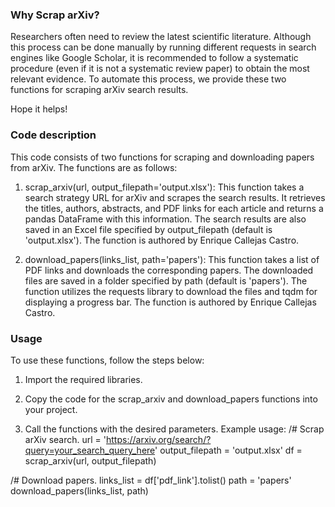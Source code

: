 ### Why Scrap arXiv?
Researchers often need to review the latest scientific literature. Although this process can be done manually by running different requests in search engines like Google Scholar, it is recommended to follow a systematic procedure (even if it is not a systematic review paper) to obtain the most relevant evidence. To automate this process, we provide these two functions for scraping arXiv search results.

Hope it helps!

### Code description
This code consists of two functions for scraping and downloading papers from arXiv. The functions are as follows:

1. scrap_arxiv(url, output_filepath='output.xlsx'): This function takes a search strategy URL for arXiv and scrapes the search results. It retrieves the titles, authors, abstracts, and PDF links for each article and returns a pandas DataFrame with this information. The search results are also saved in an Excel file specified by output_filepath (default is 'output.xlsx'). The function is authored by Enrique Callejas Castro.

2. download_papers(links_list, path='papers'): This function takes a list of PDF links and downloads the corresponding papers. The downloaded files are saved in a folder specified by path (default is 'papers'). The function utilizes the requests library to download the files and tqdm for displaying a progress bar. The function is authored by Enrique Callejas Castro.

### Usage
To use these functions, follow the steps below:

1. Import the required libraries.

2. Copy the code for the scrap_arxiv and download_papers functions into your project.

3. Call the functions with the desired parameters. Example usage:
/# Scrap arXiv search.
url = 'https://arxiv.org/search/?query=your_search_query_here'
output_filepath = 'output.xlsx'
df = scrap_arxiv(url, output_filepath)

/# Download papers.
links_list = df['pdf_link'].tolist()
path = 'papers'
download_papers(links_list, path)